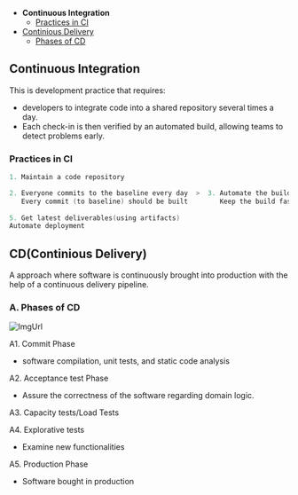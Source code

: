 - **Continuous Integration**
  - [Practices in CI](#p)
- [Continious Delivery](#cd)
  - [Phases of CD](#p)


## Continuous Integration
This is development practice that requires:
- developers to integrate code into a shared repository several times a day.
- Each check-in is then verified by an automated build, allowing teams to detect problems early.

<a name=p></a>
### Practices in CI
```c
1. Maintain a code repository

2. Everyone commits to the baseline every day  >  3. Automate the build(self test)  >  4. Test in a clone of the production environment
   Every commit (to baseline) should be built        Keep the build fast
   
5. Get latest deliverables(using artifacts) 
Automate deployment
```

<a name=cd></a>
## CD(Continious Delivery)
A approach where software is continuously brought into production with the help of a continuous delivery pipeline.

<a name=p></a>
### A. Phases of CD
![ImgUrl](https://i.ibb.co/pjDPbK2/ms.png)

A1. Commit Phase
- software compilation, unit tests, and static code analysis

A2. Acceptance test Phase
- Assure the correctness of the software regarding domain logic.

A3. Capacity tests/Load Tests

A4. Explorative tests
  - Examine new functionalities
  
A5. Production Phase
  - Software bought in production
